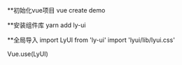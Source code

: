 **初始化vue项目
vue create demo

**安装组件库
yarn add ly-ui

**全局导入
import LyUI from 'ly-ui'
import 'lyui/lib/lyui.css'

Vue.use(LyUI)